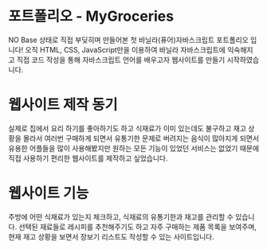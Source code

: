 # 포트폴리오 - MyGroceries
NO Base 상태로 직접 부딪히며 만들어본 첫 바닐라(퓨어)자바스크립트 포트폴리오 입니다! 
오직 HTML, CSS, JavaScript만을 이용하여 바닐라 자바스크립트에 익숙해지고 직접 코드 작성을 통해 자바스크립트 언어를 배우고자 웹사이트를 만들기 시작하였습니다.


# 웹사이트 제작 동기
실제로 집에서 요리 하기를 좋아하기도 하고 식재료가 이미 있는데도 불구하고 재고 상황을 몰라서 
여러번 구매하게 되면서 유통기한 문제로 버려지는 음식이 많아지게 되면서 유용한 어플들을 많이 사용해봤지만
원하는 모든 기능이 있었던 서비스는 없었기 때문에 직접 사용하기 편리한 웹사이트를 제작하고 싶었습니다.


# 웹사이트 기능
주방에 어떤 식재료가 있는지 체크하고, 식재료의 유통기한과 재고를 관리할 수 있습니다.
선택된 재료들로 레시피를 추천해주기도 하고 자주 구매하는 제품 목록을 보여주며, 
현재 재고 상황을 보면서 장보기 리스트도 작성할 수 있는 사이트입니다.
